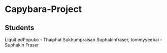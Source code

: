 # Capybara-Project

## Students
LiquifiedPopuko - Thaiphat Sukhumpraisan
Suphakinfraser, tommyyeebai - Suphakin Fraser
